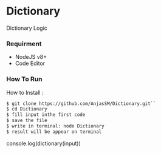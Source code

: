 # Dictionary
Dictionary Logic

### Requirment

- NodeJS v8+
- Code Editor

### How To Run

How to Install :

```sh
$ git clone https://github.com/AnjasSM/Dictionary.git`` 
$ cd Dictionary
$ fill input inthe first code
$ save the file
$ write in terminal: node Dictionary
$ result will be appear on terminal
```


console.log(dictionary(input))
